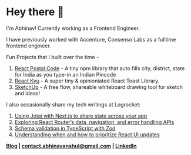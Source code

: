 # Hey there 👋

I'm Abhinav! Currently working as a Frontend Engineer. 

I have previously worked with Accenture, Consenso Labs as a fulltime frontend engineer.

Fun Projects that I built over the time - 

1. [React Postal Code](https://www.npmjs.com/package/react-postal-code) - A tiny npm library that auto fills city, district, state for India as you type-in an Indian Pincode 
2. [React Kyu](https://react-kyu.vercel.app/) - A super tiny & opinioniated React Toast Library.
3. [SketchUp](https://sketchup.vercel.app/) -  A free flow, shareable whiteboard drawing tool for sketch and ideas!

I also occasionally share my tech writings at Logrocket:
1. [Using Jotai with Next.js to share state across your app](https://blog.logrocket.com/using-jotai-next-js/)
2. [Exploring React Router’s data, navigation, and error handling APIs](https://blog.logrocket.com/react-router-data-navigation-error-handling-apis/)
3. [Schema validation in TypeScript with Zod](https://blog.logrocket.com/schema-validation-typescript-zod/)
4. [Understanding when and how to prioritize React UI updates](https://blog.logrocket.com/understanding-prioritize-react-ui-updates/)


**[Blog](https://www.abhi.at/blog) | [contact.abhinavanshul@gmail.com](contact.abhinavanshul@gmail.com) | [LinkedIn](https://www.linkedin.com/in/abhinavanshul/)**
